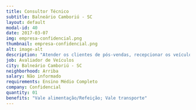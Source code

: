 ```yaml
---
title: Consultor Técnico
subtitle: Balneário Camboriú - SC
layout: default
modal-id: 40
date: 2017-03-07
img: empresa-confidencial.png
thumbnail: empresa-confidencial.png
alt: image-alt
description: "Atender os clientes de pós-vendas, recepcionar os veículos para que seja executado o processo de pós-vendas, ofertar acessórios aos clientes e manter ou ampliar o grau de satisfação dos clientes. </br> Horário: Segunda a sexta - Horário a combinar"
job: Avaliador de Veículos
city: Balneário Camboriú - SC
neighborhood: Arriba
salary: Não informado
requirements: Ensino Médio Completo
company: Confidencial
quantity: 01
benefits: "Vale alimentação/Refeição; Vale transporte"
---
```


